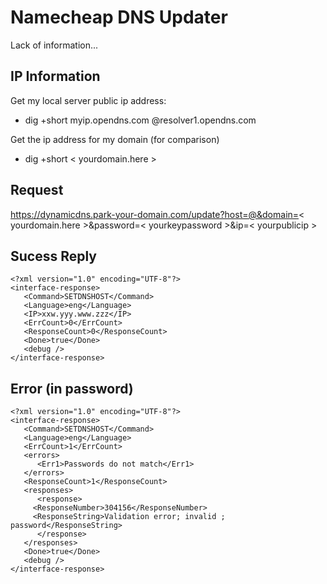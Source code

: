 # Namecheap DNS Updater

Lack of information...

## IP Information

Get my local server public ip address:
 - dig +short myip.opendns.com @resolver1.opendns.com

Get the ip address for my domain (for comparison)
 - dig +short < yourdomain.here >


## Request

https://dynamicdns.park-your-domain.com/update?host=@&domain=< yourdomain.here >&password=< yourkeypassword >&ip=< yourpublicip >

## Sucess Reply

	<?xml version="1.0" encoding="UTF-8"?>
	<interface-response>
	   <Command>SETDNSHOST</Command>
	   <Language>eng</Language>
	   <IP>xxw.yyy.www.zzz</IP>
	   <ErrCount>0</ErrCount>
	   <ResponseCount>0</ResponseCount>
	   <Done>true</Done>
	   <debug />
	</interface-response>

## Error (in password)

	<?xml version="1.0" encoding="UTF-8"?>
	<interface-response>
	   <Command>SETDNSHOST</Command>
	   <Language>eng</Language>
	   <ErrCount>1</ErrCount>
	   <errors>
	      <Err1>Passwords do not match</Err1>
	   </errors>
	   <ResponseCount>1</ResponseCount>
	   <responses>
	      <response>
		 <ResponseNumber>304156</ResponseNumber>
		 <ResponseString>Validation error; invalid ; password</ResponseString>
	      </response>
	   </responses>
	   <Done>true</Done>
	   <debug />
	</interface-response>



